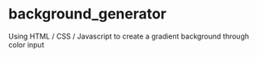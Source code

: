 # background_generator

Using HTML / CSS / Javascript to create a gradient background through color input
